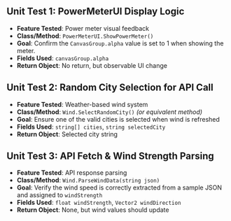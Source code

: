 ## Unit Test 1: PowerMeterUI Display Logic
- **Feature Tested**: Power meter visual feedback
- **Class/Method**: `PowerMeterUI.ShowPowerMeter()`
- **Goal**: Confirm the `CanvasGroup.alpha` value is set to 1 when showing the meter.
- **Fields Used**: `canvasGroup.alpha`
- **Return Object**: No return, but observable UI change

## Unit Test 2: Random City Selection for API Call
- **Feature Tested**: Weather-based wind system
- **Class/Method**: `Wind.SelectRandomCity()` *(or equivalent method)*
- **Goal**: Ensure one of the valid cities is selected when wind is refreshed
- **Fields Used**: `string[] cities`, `string selectedCity`
- **Return Object**: Selected city string

## Unit Test 3: API Fetch & Wind Strength Parsing
- **Feature Tested**: API response parsing
- **Class/Method**: `Wind.ParseWindData(string json)`
- **Goal**: Verify the wind speed is correctly extracted from a sample JSON and assigned to `windStrength`
- **Fields Used**: `float windStrength`, `Vector2 windDirection`
- **Return Object**: None, but wind values should update